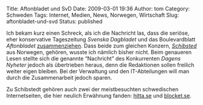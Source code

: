 Title: Aftonbladet und SvD
Date: 2009-03-01 19:36
Author: tom
Category: Schweden
Tags: Internet, Medien, News, Norwegen, Wirtschaft
Slug: aftonbladet-und-svd
Status: published

Ich bekam kurz einen Schreck, als ich die Nachricht las, dass die
seriöse, eher konservative Tageszeitung *Svenska Dagbladet* und das
Boulevardblatt *Aftonbladet*
[zusammenziehen](http://dn.se/ekonomi/aftonbladet-och-svd-flyttar-ihop-1.809306).
Dass beide zum gleichen Konzern,
[*Schibsted*](http://de.wikipedia.org/wiki/Schibsted) aus Norwegen,
gehören, wusste ich nämlich bisher nicht. Beim genaueren Lesen stellte
sich die genannte “Nachricht” des Konkurrenten *Dagens Nyheter* jedoch
als übertrieben heraus, denn die Redaktionen sollen freilich weiter
eigen bleiben. Bei der Verwaltung und den IT-Abteilungen will man durch
die Zusammenarbeit jedoch sparen.

Zu Schibstedt gehören auch zwei der meistbesuchten schwedischen
Internetseiten, die hier neulich Erwähnung fanden:
[hitta.se](http://www.fiket.de/2008/12/14/gatubild/) und
[blocket.se](http://www.fiket.de/2009/01/27/blocket/).

